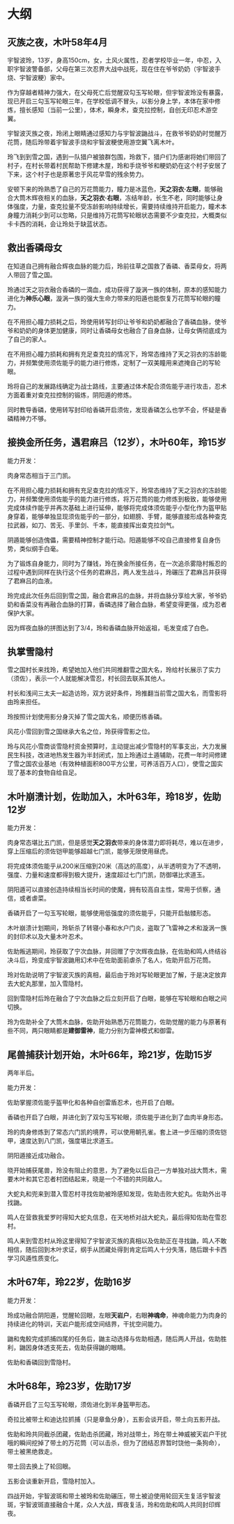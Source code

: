 # 大纲

## 灭族之夜，木叶58年4月

宇智波玲，13岁，身高150cm，女，土风火属性，忍者学校毕业一年，中忍，入职宇智波警备部，父母在第三次忍界大战中战死，现在住在爷爷奶奶（宇智波手烧、宇智波粳）家中。

作为穿越者精神力强大，在父母死亡后觉醒双勾玉写轮眼，但宇智波玲没有暴露，现已开启三勾玉写轮眼三年，在学校低调不冒头，以影分身上学，本体在家中修炼，擅长感知（当前一公里），体术，瞬身术，查克拉控制，自创无印忍术游空翼。

宇智波灭族之夜，玲闭上眼睛通过感知力与宇智波鼬战斗，在救爷爷奶奶时觉醒万花筒，随后玲带着宇智波手烧和宇智波粳使用游空翼飞离木叶。

玲飞到到雪之国，遇到一队猎户被狼群包围，玲救下，猎户们为感谢将她们带回了村子，在村长带着村民帮助下修建木屋，玲和手烧爷爷和粳奶奶在这个村子安居了下来，这个村子也是原著忠于风花早雪的残余势力。

安顿下来的玲熟悉了自己的万花筒能力，瞳力是冰蓝色，**天之羽衣·左眼**，能够融合大筒木辉夜相关的血脉，**天之羽衣·右眼**，冻结年龄，长生不老，同时能够让身体强度，力量，查克拉量不受冻龄影响持续增长，需要持续维持开启能力，瞳术本身瞳力消耗少到可以忽略，只是维持万花筒写轮眼状态需要不少查克拉，大概类似卡卡西的消耗，会让玲处于缺蓝状态。

## 救出香磷母女

在知道自己拥有融合辉夜血脉的能力后，玲前往草之国救了香磷、香菜母女，将两人带回了雪之国。

玲通过天之羽衣融合香磷的一滴血，成功获得了漩涡一族的体制，原本的感知能力进化为**神乐心眼**，漩涡一族的强大生命力带来的阳遁也能恢复万花筒写轮眼的瞳力。

在不用担心瞳力损耗之后，玲使用转写封印让爷爷和奶奶都融合了香磷血脉，使爷爷和奶奶的身体更加健康，同时让香磷母女也融合了自身血脉，让母女俩彻底成为了自己的家人。

在不用担心瞳力损耗和拥有充足查克拉的情况下，玲常态维持了天之羽衣的冻龄能力，并频繁使用须佐能乎的能力进行修炼，定制了一双美瞳用来遮掩自己的写轮眼。

玲将自己的发展路线确定为战士路线，主要通过体术配合须佐能乎进行攻击，忍术方面着重对查克拉控制的锻炼，阴阳遁的修炼。

同时教导香磷，使用转写封印给香磷开启须佐，发现香磷怎么也学不会，怀疑是香磷精神力不够。

## 接换金所任务，遇君麻吕（12岁），木叶60年，玲15岁

能力开发：

肉身常态相当于三门凯。

在不用担心瞳力损耗和拥有充足查克拉的情况下，玲常态维持了天之羽衣的冻龄能力，并频繁使用须佐能乎的能力进行修炼，将万花筒的能力修炼到极致，能够使用完成体续作能乎并再次基础上进行延伸，能够将完成体须佐能乎小型化作为盔甲贴身穿着，能够单独显现须佐能乎的一部分，如翅膀、手臂，能够直接形成各种查克拉武器，如刀、苦无、手里剑、千本，能直接挥出查克拉剑气。

阴遁能够创造傀儡，需要精神控制才能行动。阳遁能够不咬自己直接修复自身伤势，类似纲手白毫。

为了锻炼自身能力，同时为了赚钱，玲在换金所接任务，在一次追杀雾隐村叛忍的过程中遇到同样在执行这个任务的君麻吕，两人发生战斗，玲碾压了君麻吕并获得了君麻吕的血液。

玲完成此次任务后回到雪之国，融合君麻吕的血脉，并将血脉分享给大家，爷爷奶奶和香菜没有再融合血脉的打算，香磷选择了融合血脉，希望变得更强，成为忍者保护大家。

因为辉夜血脉的拼图达到了3/4，玲和香磷血脉开始返祖，毛发变成了白色。

## 执掌雪隐村

雪之国村长来找玲，希望她加入他们共同推翻雪之国大名，玲给村长展示了实力（须佐），表示一个人就能解决雪忍，村长回去联系其他人。

村长和浅间三太夫一起造访玲，双方说好条件，玲推翻当前雪之国大名，而雪影将由玲来担任。

玲按照计划使用影分身灭掉了雪之国大名，顺便历练香磷。

风花小雪回到雪之国继承大名之位，玲获得雪影之位。

玲与风花小雪商谈雪隐村资金预算时，主动提出减少雪隐村的军事支出，大力发展民生科技，改进地热发生器为半封闭式，加上玲通过土遁辅助，花费一年时间修建了雪之国农业基地（有效种植面积800平方公里，可养活百万人口），使雪之国实现了基本的食物自给自足。

## 木叶崩溃计划，佐助加入，木叶63年，玲18岁，佐助12岁

能力开发：

肉身常态堪比五门凯，但是感觉**天之羽衣**带来的身体潜力即将耗尽，难以在进步，穿上压缩后的须佐铠甲能够超越七门凯，能够无限使用昼虎。

将完成体须佐能乎从200米压缩到20米（高达的高度），从半透明变为了不透明，强度、力量和速度都得到极大提升，速度超过七门门凯，防御堪比求道玉。

阴阳遁可以直接创造持续相当长时间的使魔，拥有较高自主性，常用于侦察，通信，或者虐菜。

香磷开启了一勾玉写轮眼，能够使用低强度的须佐能乎，只能开启骷髅形态。

木叶崩溃计划期间，玲斩杀了转寝小春和水户门炎，盗取了飞雷神之术和漩涡一族的封印术以及大量木叶忍术。

佐助叛逃期间，玲获取了宁次血脉，并回赠了宁次辉夜血脉，在佐助和鸣人终结谷决斗后，玲变成宇智波鼬用幻术中在佐助面前虐杀了名人，佐助开启万花筒。

玲对佐助说明了宇智波灭族的真相，最后由于玲对写轮眼更加了解，于是决定放弃去大蛇丸那里，加入雪隐村。

回到雪隐村后玲在融合了宁次血脉之后立刻开启了白眼，能够在写轮眼和白眼之间切换。

玲为佐助补全了大筒木血脉，佐助开始熟悉万花筒能力，佐助觉醒的能力与原著有些不同，两只眼睛都是**建御雷神**，能力分别为雷神模式和御雷。

## 尾兽捕获计划开始，木叶66年，玲21岁，佐助15岁

两年半后。

能力开发：

佐助掌握须佐能乎盔甲化和各种自创雷盾忍术，也开启了白眼。

香磷也开启了白眼，并进化到了双勾玉写轮眼，须佐能乎进化到了血肉半身形态。

玲的肉身修炼到了常态六门凯的境界，可以使用朝孔雀。套上进一步压缩的须佐铠甲，速度达到八门凯，强度堪比求道玉。

阴阳遁接近成功融合。

晓开始捕获尾兽，玲没有阻止的意思，为了避免以后自己一方单独对战大筒木，需要木叶和其它忍者村团结起来，晓是一个不错的共同敌人。

大蛇丸和兜来到潜入雪忍村寻找佐助被玲感知发现，佐助击败大蛇丸。佐助外出寻找鼬。

鸣人在营救我爱罗时得知大蛇丸信息，在天地桥对战大蛇丸，最后得知佐助在雪忍村。

鸣人来到雪忍村从玲这里得知了宇智波灭族的真相以及佐助正在寻找鼬，鸣人不敢相信，随后回到木叶求证，纲手从团藏处得到肯定后鸣人十分失落，随后跟卡卡西学习风遁性质变化。

## 木叶67年，玲22岁，佐助16岁

能力开发：

玲成功融合阴阳遁，觉醒轮回眼，左眼**天岩户**，右眼**神魂命**，神魂命能力为肉身的持续进化的特训，天岩户能形成空间结界，干扰空间能力。

鼬和鬼鲛完成抓捕四尾的任务后，鼬主动选择与佐助相遇，随后两人开战，佐助胜利，鼬因身体透支死去，佐助获得鼬的眼睛。

佐助和香磷回到雪隐村。

## 木叶68年，玲23岁，佐助17岁

香磷开启了三勾玉写轮眼，须佐进化到半身盔甲形态。

奇拉比被带土和迪达拉抓捕（只是章鱼分身），五影会谈开启，带土向五影开战。

佐助和玲共同截杀团藏，佐助击杀团藏，玲对战带土，玲在带土神威被天岩户干扰哦的瞬间挖掉了带土的万花筒（可以击杀，但为了团结忍界暂时饶他一条狗命），带土被黑绝救走。

带土回去换上了轮回眼。

五影会谈重新开启，雪隐村加入。

四战开始，宇智波斑和带土被玲和佐助碾压，带土被迫使用轮回天生复活宇智波斑，宇智波斑直接融合十尾，众人大战，辉夜复活，玲和佐助和鸣人共同封印辉夜。
